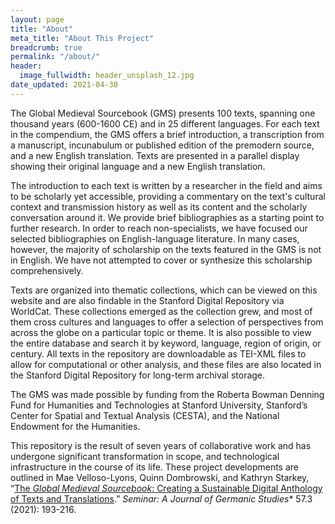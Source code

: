 ```yaml
---
layout: page
title: "About"
meta_title: "About This Project"
breadcrumb: true
permalink: "/about/"
header:
  image_fullwidth: header_unsplash_12.jpg
date_updated: 2021-04-30
---
```


The Global Medieval Sourcebook (GMS) presents 100 texts, spanning one thousand years (600-1600 CE) and in 25 different languages. For each text in the compendium, the GMS offers a brief introduction, a transcription from a manuscript, incunabulum or published edition of the premodern source, and a new English translation. Texts are presented in a parallel display showing their original language and a new English translation.

The introduction to each text is written by a researcher in the field and aims to be scholarly yet accessible, providing a commentary on the text's cultural context and transmission history as well as its content and the scholarly conversation around it. We provide brief bibliographies as a starting point to further research. In order to reach non-specialists, we have focused our selected bibliographies on English-language literature. In many cases, however, the majority of scholarship on the texts featured in the GMS is not in English. We have not attempted to cover or synthesize this scholarship comprehensively.

Texts are organized into thematic collections, which can be viewed on this website and are also findable in the Stanford Digital Repository via WorldCat. These collections emerged as the collection grew, and most of them cross cultures and languages to offer a selection of perspectives from across the globe on a particular topic or theme. It is also possible to view the entire database and search it by keyword, language, region of origin, or century. All texts in the repository are downloadable as TEI-XML files to allow for computational or other analysis, and these files are also located in the Stanford Digital Repository for long-term archival storage.

The GMS was made possible by funding from the Roberta Bowman Denning Fund for Humanities and Technologies at Stanford University, Stanford’s Center for Spatial and Textual Analysis (CESTA), and the National Endowment for the Humanities.

This repository is the result of seven years of collaborative work and has undergone significant transformation in scope, and technological infrastructure in the course of its life. These project developments are outlined in Mae Velloso-Lyons, Quinn Dombrowski, and Kathryn Starkey, “[The *Global Medieval Sourcebook*: Creating a Sustainable Digital Anthology of Texts and Translations](https://utpjournals.press/doi/full/10.3138/seminar.57.3.1).” *Seminar: A Journal of Germanic Studies** 57.3 (2021): 193-216.
 




<!--Cite the DHLG as:

Weingart, Scott B., Susan Grunewald, Matthew Lincoln et al. (eds.). <i>The Digital Humanities Literacy Guidebook</i>. Carnegie Mellon University, Updated {{ site.time | date: '%B %d, %Y' }}. https://cmu-lib.github.io/dhlg/.-->
